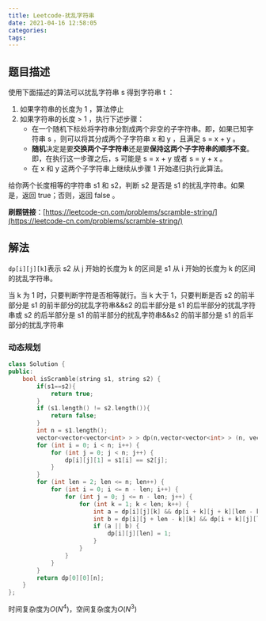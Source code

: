 ```yaml
---
title: Leetcode-扰乱字符串
date: 2021-04-16 12:58:05
categories:
tags:
---
```


## 题目描述

使用下面描述的算法可以扰乱字符串 s 得到字符串 t ：

1. 如果字符串的长度为 1 ，算法停止
2. 如果字符串的长度 > 1 ，执行下述步骤：
   - 在一个随机下标处将字符串分割成两个非空的子字符串。即，如果已知字符串 s ，则可以将其分成两个子字符串 x 和 y ，且满足 s = x + y 。
   - **随机**决定是要**交换两个子字符串**还是要**保持这两个子字符串的顺序不变**。即，在执行这一步骤之后，s 可能是 s = x + y 或者 s = y + x 。
   - 在 x 和 y 这两个子字符串上继续从步骤 1 开始递归执行此算法。

给你两个长度相等的字符串 s1 和 s2，判断 s2 是否是 s1 的扰乱字符串。如果是，返回 true；否则，返回 false 。

**刷题链接**：[https://leetcode-cn.com/problems/scramble-string/](https://leetcode-cn.com/problems/scramble-string/)

<!--more-->

## 解法

`dp[i][j][k]`表示 s2 从 j 开始的长度为 k 的区间是 s1 从 i 开始的长度为 k 的区间的扰乱字符串。

当 k 为 1 时，只要判断字符是否相等就行。当 k 大于 1，只要判断是否 s2 的前半部分是 s1 的前半部分的扰乱字符串&&s2 的后半部分是 s1 的后半部分的扰乱字符串或 s2 的后半部分是 s1 的前半部分的扰乱字符串&&s2 的前半部分是 s1 的后半部分的扰乱字符串

### 动态规划

```C++
class Solution {
public:
    bool isScramble(string s1, string s2) {
        if(s1==s2){
            return true;
        }
        if (s1.length() != s2.length()){
            return false;
        }
        int n = s1.length();
        vector<vector<vector<int> > > dp(n,vector<vector<int> > (n, vector<int> (n+1)));
        for (int i = 0; i < n; i++) {
            for (int j = 0; j < n; j++) {
                dp[i][j][1] = s1[i] == s2[j];
            }
        }
        for (int len = 2; len <= n; len++) {
            for (int i = 0; i <= n - len; i++) {
                for (int j = 0; j <= n - len; j++) {
                    for (int k = 1; k < len; k++) {
                        int a = dp[i][j][k] && dp[i + k][j + k][len - k];
                        int b = dp[i][j + len - k][k] && dp[i + k][j][len - k];
                        if (a || b) {
                            dp[i][j][len] = 1;
                        }
                    }
                }
            }
        }
        return dp[0][0][n];
    }
};
```

时间复杂度为$O(N^4)$，空间复杂度为$O(N^3)$
